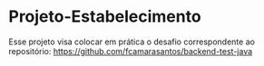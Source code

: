 # Projeto-Estabelecimento
Esse projeto visa colocar em prática o desafio correspondente ao repositório: https://github.com/fcamarasantos/backend-test-java
